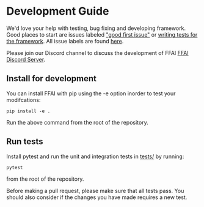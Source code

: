 # Development Guide
We'd love your help with testing, bug fixing and developing framework. Good places to start are issues labeled ["good first issue"](https://github.com/mrbermell/ffai/issues?q=is%3Aopen+is%3Aissue+label%3A%22good+first+issue%22) or [writing tests for the framework](https://github.com/mrbermell/ffai/issues/34). All issue labels are found [here](https://github.com/mrbermell/ffai/labels). 

Please join our Discord channel to discuss the development of FFAI [FFAI Discord Server](https://discord.gg/MTXMuae).

## Install for development
You can install FFAI with pip using the -e option inorder to test your modifcations:
```
pip install -e .
```
Run the above command from the root of the repository.

## Run tests
Install pytest and run the unit and integration tests in [tests/](../tests) by running:
```
pytest
```
from the root of the repository.

Before making a pull request, please make sure that all tests pass. You should also consider if the changes you have made requires a new test.

